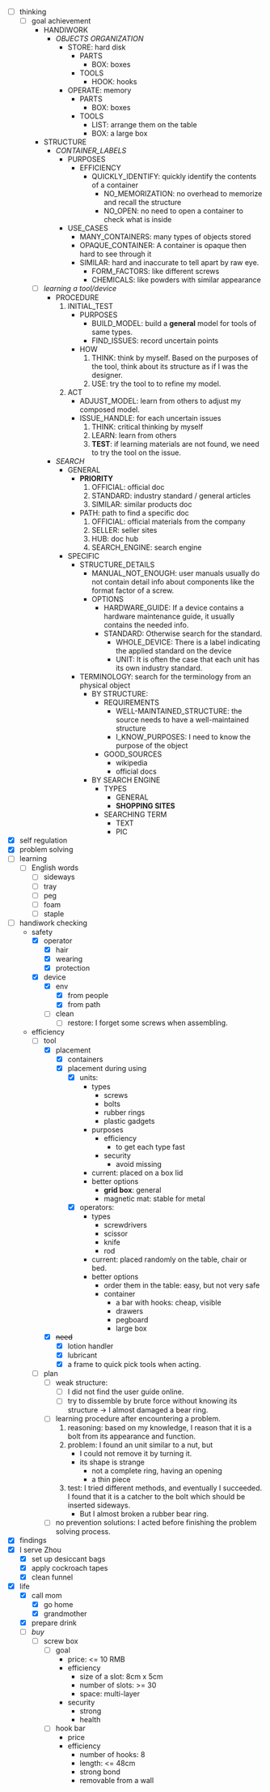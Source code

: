 - [ ] thinking
    - [ ] goal achievement
        - HANDIWORK
            - *OBJECTS ORGANIZATION*
                - STORE: hard disk
                    - PARTS
                        - BOX: boxes
                    - TOOLS
                        - HOOK: hooks
                - OPERATE: memory
                    - PARTS
                        - BOX: boxes
                    - TOOLS
                        - LIST: arrange them on the table
                        - BOX: a large box
        - STRUCTURE
            - *CONTAINER_LABELS*
                - PURPOSES
                    - EFFICIENCY
                        - QUICKLY_IDENTIFY: quickly identify the contents of a container
                            - NO_MEMORIZATION: no overhead to memorize and recall the structure
                            - NO_OPEN: no need to open a container to check what is inside
                - USE_CASES
                    - MANY_CONTAINERS: many types of objects stored
                    - OPAQUE_CONTAINER: A container is opaque then hard to see through it
                    - SIMILAR: hard and inaccurate to tell apart by raw eye.
                        - FORM_FACTORS: like different screws
                        - CHEMICALS: like powders with similar appearance
        - [ ] *learning a tool/device*
            - PROCEDURE
                1. INITIAL_TEST
                    - PURPOSES
                        - BUILD_MODEL: build a **general** model for tools of same types.
                        - FIND_ISSUES: record uncertain points
                    - HOW
                        1. THINK: think by myself. Based on the purposes of the tool, think about its structure as if I was the designer.
                        2. USE: try the tool to to refine my model. 
                2. ACT
                    - ADJUST_MODEL: learn from others to adjust my composed model.
                    - ISSUE_HANDLE: for each uncertain issues
                        1. THINK: critical thinking by myself
                        2. LEARN: learn from others
                        3. **TEST**: if learning materials are not found, we need to try the tool on the issue.
            - *SEARCH*
                - GENERAL
                    - **PRIORITY**
                        1. OFFICIAL: official doc
                        2. STANDARD: industry standard / general articles
                        3. SIMILAR: similar products doc
                    - PATH: path to find a specific doc
                        1. OFFICIAL: official materials from the company
                        2. SELLER: seller sites
                        3. HUB: doc hub
                        4. SEARCH_ENGINE: search engine
                - SPECIFIC
                    - STRUCTURE_DETAILS
                        - MANUAL_NOT_ENOUGH: user manuals usually do not contain detail info about components like the format factor of a screw.
                        - OPTIONS
                            - HARDWARE_GUIDE: If a device contains a hardware maintenance guide, it usually contains the needed info.
                            - STANDARD: Otherwise search for the standard. 
                                - WHOLE_DEVICE: There is a label indicating the applied standard on the device 
                                - UNIT: It is often the case that each unit has its own industry standard.
                    - TERMINOLOGY: search for the terminology from an physical object
                        - BY STRUCTURE: 
                            - REQUIREMENTS
                                - WELL-MAINTAINED_STRUCTURE: the source needs to have a well-maintained structure
                                - I_KNOW_PURPOSES: I need to know the purpose of the object
                            - GOOD_SOURCES
                                - wikipedia
                                - official docs
                        - BY SEARCH ENGINE
                            - TYPES
                                - GENERAL
                                - **SHOPPING SITES**
                            - SEARCHING TERM
                                - TEXT
                                - PIC
- [x] self regulation
- [x] problem solving
- [ ] learning
    - [ ] English words
        - [ ] sideways
        - [ ] tray
        - [ ] peg
        - [ ] foam
        - [ ] staple
- [ ] handiwork checking
    - safety
        - [x] operator
            - [x] hair
            - [x] wearing
            - [x] protection
        - [x] device
            - [x] env
                - [x] from people
                - [x] from path
            - [ ] clean
                - [ ] restore: I forget some screws when assembling.
    - efficiency
        - [ ] tool 
            - [x] placement
                - [x] containers
                - [x] placement during using
                    - [x] units: 
                        - types
                            - screws
                            - bolts
                            - rubber rings
                            - plastic gadgets
                        - purposes
                            - efficiency
                                - to get each type fast
                            - security
                                - avoid missing
                        - current: placed on a box lid
                        - better options
                            - **grid box**: general
                            - magnetic mat: stable for metal
                    - [x] operators:
                        - types
                            - screwdrivers
                            - scissor
                            - knife
                            - rod
                        - current: placed randomly on the table, chair or bed.
                        - better options
                            - order them in the table: easy, but not very safe
                            - container
                                - a bar with hooks: cheap, visible
                                - drawers
                                - pegboard
                                - large box
            - [x] ~~need~~
                - [x] lotion handler
                - [x] lubricant
                - [x] a frame to quick pick tools when acting.
        - [ ] plan
            - [ ] weak structure:
                - [ ] I did not find the user guide online.
                - [ ] try to dissemble by brute force without knowing its structure -> I almost damaged a bear ring.
            - [ ] learning procedure after encountering a problem.
                1. reasoning: based on my knowledge, I reason that it is a bolt from its appearance and function.
                2. problem: I found an unit similar to a nut, but 
                    - I could not remove it by turning it.
                    - its shape is strange
                        - not a complete ring, having an opening
                        - a thin piece
                3. test: I tried different methods, and eventually I succeeded. I found that it is a catcher to the bolt which should be inserted sideways.
                    - But I almost broken a rubber bear ring.
            - [ ] no prevention solutions: I acted before finishing the problem solving process. 
- [x] findings
- [x] I serve Zhou
    - [x] set up desiccant bags
    - [x] apply cockroach tapes
    - [x] clean funnel 
- [x] life
    - [x] call mom
        - [x] go home
        - [x] grandmother
    - [x] prepare drink
    - [ ] *buy*
        - [ ] screw box
            - [ ] goal
                - price: <= 10 RMB
                - efficiency
                    - size of a slot: 8cm x 5cm
                    - number of slots: >= 30
                    - space: multi-layer
                - security
                    - strong
                    - health
            - [ ] hook bar
                - price
                - efficiency
                    - number of hooks: 8
                    - length: <= 48cm
                    - strong bond
                    - removable from a wall